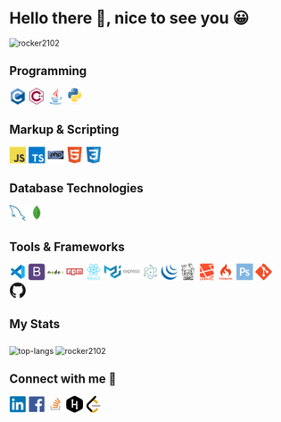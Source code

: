 # Hello there 👋, nice to see you 😀

<img src="https://komarev.com/ghpvc/?username=rocker2102&color=blueviolet&label=Profile+Views" alt="rocker2102" />

## Programming

<img src="https://raw.githubusercontent.com/Rocker2102/Rocker2102/master/icons/c/c-original.svg" alt="c" width="30" height="30"/> <img src="https://raw.githubusercontent.com/Rocker2102/Rocker2102/master/icons/cplusplus/cplusplus-line.svg" alt="c++" width="30" height="30"/> 
<img src="https://raw.githubusercontent.com/Rocker2102/Rocker2102/master/icons/java/java-original.svg" alt="java" width="30" height="30"/> <img src="https://raw.githubusercontent.com/Rocker2102/Rocker2102/master/icons/python/python-original.svg" alt="python" width="30" height="30"/> 

## Markup & Scripting

<img src="https://raw.githubusercontent.com/Rocker2102/Rocker2102/master/icons/javascript/javascript-original.svg" alt="javascript" width="30" height="30"/> <img src="https://raw.githubusercontent.com/Rocker2102/Rocker2102/master/icons/typescript/typescript-plain.svg" alt="typescript" width="30" height="30"/> <img src="https://raw.githubusercontent.com/Rocker2102/Rocker2102/master/icons/php/php-original.svg" alt="php" width="30" height="30"/> <img src="https://raw.githubusercontent.com/Rocker2102/Rocker2102/master/icons/html5/html5-original.svg" alt="html5" width="30" height="30"/> <img src="https://raw.githubusercontent.com/Rocker2102/Rocker2102/master/icons/css3/css3-original.svg" alt="css3" width="30" height="30"/>

## Database Technologies

<img src="https://raw.githubusercontent.com/Rocker2102/Rocker2102/master/icons/mysql/mysql-original.svg" alt="mysql" width="30" height="30"/> <img src="https://raw.githubusercontent.com/Rocker2102/Rocker2102/master/icons/mongodb/mongodb-original.svg" alt="mongodb" width="30" height="30"/> 

## Tools & Frameworks

<img src="https://raw.githubusercontent.com/Rocker2102/Rocker2102/master/icons/visualstudio/visualstudio-code-plain.svg" alt="vscode" width="30" height="30"/> <img src="https://raw.githubusercontent.com/Rocker2102/Rocker2102/master/icons/bootstrap/bootstrap-plain.svg" alt="bootstrap" width="30" height="30"/>
<img src="https://raw.githubusercontent.com/Rocker2102/Rocker2102/master/icons/nodejs/nodejs-original-wordmark.svg" alt="nodejs" width="30" height="30"/> <img src="https://raw.githubusercontent.com/Rocker2102/Rocker2102/master/icons/npm/npm-original-wordmark.svg" alt="npm" width="30" height="30"/>
<img src="https://raw.githubusercontent.com/Rocker2102/Rocker2102/master/icons/reactjs/react-original.svg" alt="react" width="30" height="30"/> <img src="https://raw.githubusercontent.com/Rocker2102/Rocker2102/master/icons/material-ui/materialui-original.svg" alt="material-ui" width="30" height="30"/> 
<img src="https://raw.githubusercontent.com/Rocker2102/Rocker2102/master/icons/express-js/express-original-wordmark.svg" alt="express" width="30" height="30"/> <img src="https://raw.githubusercontent.com/Rocker2102/Rocker2102/master/icons/electron/electron-original.svg" alt="electron" width="30" height="30"/> 
 <img src="https://raw.githubusercontent.com/Rocker2102/Rocker2102/master/icons/jquery/jquery-original.svg" alt="jquery" width="30" height="30"/>
<img src="https://raw.githubusercontent.com/Rocker2102/Rocker2102/master/icons/composer/composer-line-wordmark.svg" alt="composer" width="30" height="30"/> <img src="https://raw.githubusercontent.com/Rocker2102/Rocker2102/master/icons/laravel/laravel-plain-wordmark.svg" alt="laravel" width="30" height="30"/> <img src="https://raw.githubusercontent.com/Rocker2102/Rocker2102/master/icons/codeigniter/codeigniter-plain-wordmark.svg" alt="codeigniter" width="30" height="30"/> <img src="https://raw.githubusercontent.com/Rocker2102/Rocker2102/master/icons/photoshop/photoshop-plain.svg" alt="photoshop" width="30" height="30"/> <img src="https://raw.githubusercontent.com/Rocker2102/Rocker2102/master/icons/git/git-original.svg" alt="git" width="30" height="30"/> <img src="https://raw.githubusercontent.com/Rocker2102/Rocker2102/master/icons/github/github-original.svg" alt="git" width="30" height="30"/>

## My Stats

<img src="https://github-readme-stats.vercel.app/api/top-langs/?username=rocker2102&layout=compact&count_private=true&theme=buefy" alt="top-langs" height="150" style="margin-top: 10px" /> <img src="https://github-readme-stats.vercel.app/api/?username=rocker2102&layout=compact&count_private=true&show_icons=true&theme=radical" alt="rocker2102" height="150" />

## Connect with me 🤝

<a href="https://www.linkedin.com/in/rocker2102/" target="_blank"><img align="center" src="https://raw.githubusercontent.com/Rocker2102/Rocker2102/master/icons/linkedin/linkedin-original.svg" alt="rocker2102" height="30" width="30" /></a>
<a href="https://www.facebook.com/rocker2102" target="_blank"><img align="center" src="https://raw.githubusercontent.com/Rocker2102/Rocker2102/master/icons/facebook/facebook-original.svg" alt="rocker2102" height="30" width="30" /></a>
<a href="https://stackoverflow.com/users/11625355/rocker2102" target="_blank"><img align="center" src="https://raw.githubusercontent.com/Rocker2102/Rocker2102/master/icons/stackoverflow/stackoverflow-original.svg" alt="rocker2102" height="30" width="30" /></a>
<a href="https://www.hackerrank.com/Rocker2102" target="_blank"><img align="center" src="https://raw.githubusercontent.com/Rocker2102/Rocker2102/master/icons/hackerrank/hackerrank-original.svg" alt="rocker2102" height="30" width="30" /></a>
<a href="https://leetcode.com/rocker2102/" target="_blank"><img align="center" src="https://raw.githubusercontent.com/Rocker2102/Rocker2102/master/icons/leetcode/leetcode-iconscout-icon54.svg" alt="rocker2102" height="30" width="30" /></a>
